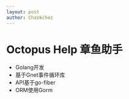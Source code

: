 ```yaml
---
layout: post
author: Chaz6chez
---
```


# Octopus Help 章鱼助手

- Golang开发
- 基于Gnet事件循环库
- API基于go-fiber
- ORM使用Gorm